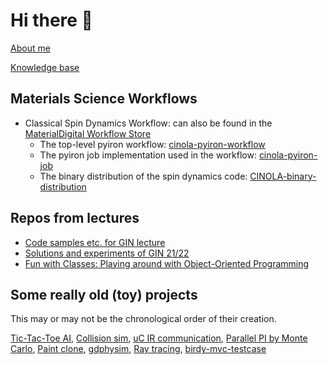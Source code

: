 # Hi there 👋

[About me](http://s4b7r.github.io/?ref=githubprofile)

[Knowledge base](https://github.com/s4b7r/foam-kb)

## Materials Science Workflows

- Classical Spin Dynamics Workflow: can also be found in the [MaterialDigital Workflow Store](https://workflows.material-digital.de/workflow/76)
  - The top-level pyiron workflow: [cinola-pyiron-workflow](https://github.com/s4b7r/cinola-pyiron-workflow)
  - The pyiron job implementation used in the workflow: [cinola-pyiron-job](https://github.com/s4b7r/cinola-pyiron-job)
  - The binary distribution of the spin dynamics code: [CINOLA-binary-distribution](https://github.com/s4b7r/CINOLA-binary-distribution)

## Repos from lectures

- [Code samples etc. for GIN lecture](https://github.com/s4b7r/gin-public)
- [Solutions and experiments of GIN 21/22](https://github.com/s4b7r/gin2122-exercises)
- [Fun with Classes: Playing around with Object-Oriented Programming](https://github.com/s4b7r/oop-introproject)

## Some really old (toy) projects

This may or may not be the chronological order of their creation.

[Tic-Tac-Toe AI](https://github.com/s4b7r/legacy-tictactoe-ki), [Collision sim](https://github.com/s4b7r/legacy-ball-collision), [uC IR communication](https://github.com/s4b7r/AT-IR-comm), [Parallel PI by Monte Carlo](https://github.com/s4b7r/PI_MonteCarlo), [Paint clone](https://github.com/s4b7r/Slaint), [gdphysim](https://github.com/s4b7r/gdphysim), [Ray tracing](https://github.com/s4b7r/gdray), [birdy-mvc-testcase](https://github.com/s4b7r/birdy-mvc-testcase)



<!--
**s4b7r/s4b7r** is a ✨ _special_ ✨ repository because its `README.md` (this file) appears on your GitHub profile.

Here are some ideas to get you started:

- 🔭 I’m currently working on ...
- 🌱 I’m currently learning ...
- 👯 I’m looking to collaborate on ...
- 🤔 I’m looking for help with ...
- 💬 Ask me about ...
- 📫 How to reach me: ...
- 😄 Pronouns: ...
- ⚡ Fun fact: ...
-->
